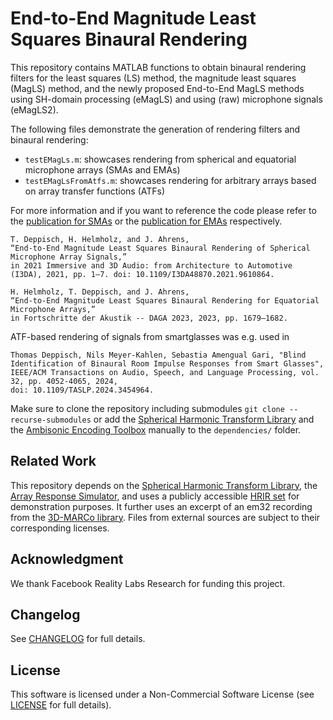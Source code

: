 # End-to-End Magnitude Least Squares Binaural Rendering
This repository contains MATLAB functions to obtain binaural rendering filters for the least squares (LS) method, the magnitude least squares (MagLS) method, and the newly proposed End-to-End MagLS methods using SH-domain processing (eMagLS) and using (raw) microphone signals (eMagLS2).

The following files demonstrate the generation of rendering filters and binaural rendering:
  - `testEMagLs.m`: showcases rendering from spherical and equatorial microphone arrays (SMAs and EMAs)
  - `testEMagLsFromAtfs.m`: showcases rendering for arbitrary arrays based on array transfer functions (ATFs)

For more information and if you want to reference the code please refer to the [publication for SMAs](https://research.chalmers.se/publication/528436/file/528436_Fulltext.pdf) or the [publication for EMAs](https://research.chalmers.se/publication/535525/file/535525_Fulltext.pdf) respectively.
   
   ```
   T. Deppisch, H. Helmholz, and J. Ahrens,
   “End-to-End Magnitude Least Squares Binaural Rendering of Spherical Microphone Array Signals,”
   in 2021 Immersive and 3D Audio: from Architecture to Automotive (I3DA), 2021, pp. 1–7. doi: 10.1109/I3DA48870.2021.9610864.
   ```
   ```
   H. Helmholz, T. Deppisch, and J. Ahrens,
   “End-to-End Magnitude Least Squares Binaural Rendering for Equatorial Microphone Arrays,”
   in Fortschritte der Akustik -- DAGA 2023, 2023, pp. 1679–1682.
   ```

ATF-based rendering of signals from smartglasses was e.g. used in 
   ```
   Thomas Deppisch, Nils Meyer-Kahlen, Sebastia Amengual Gari, "Blind Identification of Binaural Room Impulse Responses from Smart Glasses", 
   IEEE/ACM Transactions on Audio, Speech, and Language Processing, vol. 32, pp. 4052-4065, 2024, 
   doi: 10.1109/TASLP.2024.3454964.
   ```

Make sure to clone the repository including submodules `git clone --recurse-submodules` or add the [Spherical Harmonic Transform Library](https://github.com/polarch/Spherical-Harmonic-Transform) and the [Ambisonic Encoding Toolbox](https://github.com/AppliedAcousticsChalmers/ambisonic-encoding) manually to the `dependencies/` folder.

## Related Work
This repository depends on the [Spherical Harmonic Transform Library](https://github.com/polarch/Spherical-Harmonic-Transform), the [Array Response Simulator](https://github.com/polarch/Array-Response-Simulator.git), and uses a publicly accessible [HRIR set](https://zenodo.org/record/3928297) for demonstration purposes. It further uses an excerpt of an em32 recording from the [3D-MARCo library](https://zenodo.org/record/3477602). Files from external sources are subject to their corresponding licenses.

## Acknowledgment
We thank Facebook Reality Labs Research for funding this project.

## Changelog
See [CHANGELOG](CHANGELOG.md) for full details.

## License
This software is licensed under a Non-Commercial Software License (see [LICENSE](LICENSE) for full details).
